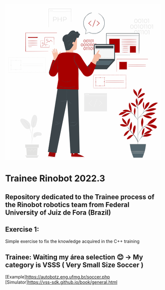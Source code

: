 ![Imagem de tecnologia](./animation_500_l9lktye0.gif)

# Trainee Rinobot 2022.3


## Repository dedicated to the Trainee process of the Rinobot robotics team from Federal University of Juiz de Fora (Brazil)


## Exercise 1:

Simple exercise to fix the knowledge acquired in the C++ training

## Trainee: Waiting my área selection 😊 → My category is VSSS ( Very Small Size Soccer )

[Example]https://autobotz.eng.ufmg.br/soccer.php \
[Simulator]https://vss-sdk.github.io/book/general.html
